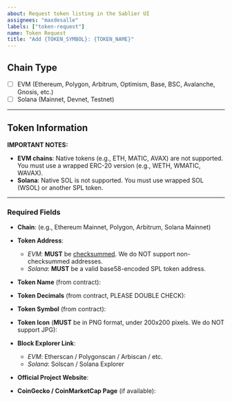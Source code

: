 ```yaml
---
about: Request token listing in the Sablier UI
assignees: "maxdesalle"
labels: ["token-request"]
name: Token Request
title: "Add {TOKEN_SYMBOL}: {TOKEN_NAME}"
---
```


<!-- Please provide the following information for your token. -->

## Chain Type

- [ ] EVM (Ethereum, Polygon, Arbitrum, Optimism, Base, BSC, Avalanche, Gnosis, etc.)
- [ ] Solana (Mainnet, Devnet, Testnet)

---

## Token Information

**IMPORTANT NOTES:**

- **EVM chains**: Native tokens (e.g., ETH, MATIC, AVAX) are not supported. You must use a wrapped ERC-20 version (e.g.,
  WETH, WMATIC, WAVAX).
- **Solana**: Native SOL is not supported. You must use wrapped SOL (WSOL) or another SPL token.

---

### Required Fields

- **Chain**: (e.g., Ethereum Mainnet, Polygon, Arbitrum, Solana Mainnet)

- **Token Address**:
  - _EVM_: **MUST** be [checksummed](https://ethsum.netlify.app/). We do NOT support non-checksummed addresses.
  - _Solana_: **MUST** be a valid base58-encoded SPL token address.

- **Token Name** (from contract):

- **Token Decimals** (from contract, PLEASE DOUBLE CHECK):

- **Token Symbol** (from contract):

- **Token Icon** (**MUST** be in PNG format, under 200x200 pixels. We do NOT support JPG):

- **Block Explorer Link**:
  - _EVM_: Etherscan / Polygonscan / Arbiscan / etc.
  - _Solana_: Solscan / Solana Explorer

- **Official Project Website**:

- **CoinGecko / CoinMarketCap Page** (if available):
